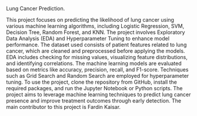Lung Cancer Prediction.


This project focuses on predicting the likelihood of lung cancer using various machine learning algorithms, including Logistic Regression, SVM, Decision Tree, Random Forest, and KNN. The project involves Exploratory Data Analysis (EDA) and Hyperparameter Tuning to enhance model performance. The dataset used consists of patient features related to lung cancer, which are cleaned and preprocessed before applying the models. EDA includes checking for missing values, visualizing feature distributions, and identifying correlations. The machine learning models are evaluated based on metrics like accuracy, precision, recall, and F1-score. Techniques such as Grid Search and Random Search are employed for hyperparameter tuning. To use the project, clone the repository from GitHub, install the required packages, and run the Jupyter Notebook or Python scripts. The project aims to leverage machine learning techniques to predict lung cancer presence and improve treatment outcomes through early detection. The main contributor to this project is Fardin Kaisar.

